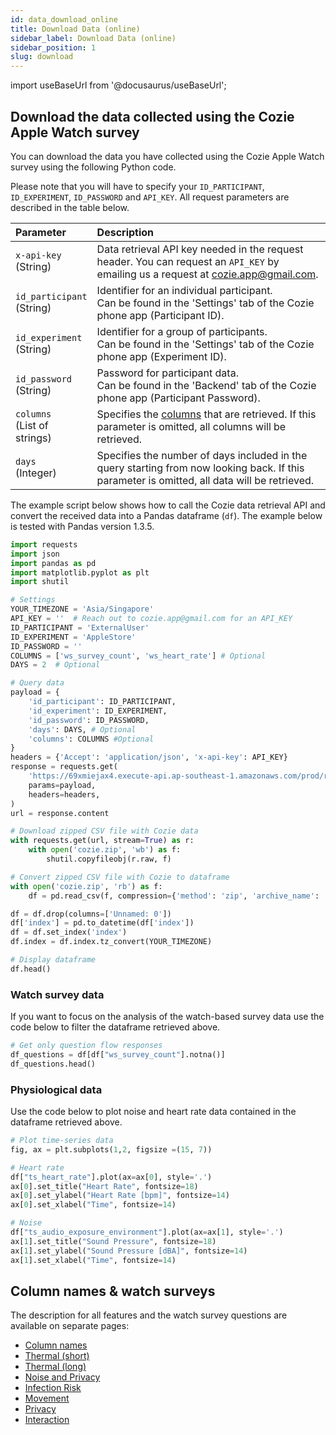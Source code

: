 ```yaml
---
id: data_download_online
title: Download Data (online)
sidebar_label: Download Data (online)
sidebar_position: 1
slug: download
---
```


import useBaseUrl from '@docusaurus/useBaseUrl';

## Download the data collected using the Cozie Apple Watch survey

You can download the data you have collected using the Cozie Apple Watch survey using the following Python code.

Please note that you will have to specify your `ID_PARTICIPANT`, `ID_EXPERIMENT`, `ID_PASSWORD` and `API_KEY`. All
request parameters are described in the table below.

| Parameter                        | Description                                                                                                                                                                                                  |
|:---------------------------------|:-------------------------------------------------------------------------------------------------------------------------------------------------------------------------------------------------------------|
| `x-api-key` <br/>(String)        | Data retrieval API key needed in the request header. You can request an `API_KEY` by emailing us a request at [cozie.app@gmail.com](mailto:cozie.app@gmail.com?subject=Cozie%20Apple%20API%20key%20request). |
| `id_participant` <br/>(String)   | Identifier for an individual participant. <br/> Can be found in the 'Settings' tab of the Cozie phone app (Participant ID).                                                                                  |
| `id_experiment` <br/>(String)    | Identifier for a group of participants. <br/> Can be found in the 'Settings' tab of the Cozie phone app (Experiment ID).                                                                                     |
| `id_password` <br/>(String)      | Password for participant data. <br/> Can be found in the 'Backend' tab of the Cozie phone app (Participant Password).                                                                                        |
| `columns` <br/>(List of strings) | Specifies the [columns](data_overview) that are retrieved. If this parameter is omitted, all columns will be retrieved.                                                                                      |
| `days` <br/>(Integer)            | Specifies the number of days included in the query starting from now looking back. If this parameter is omitted, all data will be retrieved.                                                                 |

The example script below shows how to call the Cozie data retrieval API and convert the received data into a Pandas
dataframe (`df`). The example below is tested with Pandas version 1.3.5.

```python
import requests
import json
import pandas as pd
import matplotlib.pyplot as plt
import shutil

# Settings
YOUR_TIMEZONE = 'Asia/Singapore'
API_KEY = ''  # Reach out to cozie.app@gmail.com for an API_KEY
ID_PARTICIPANT = 'ExternalUser'
ID_EXPERIMENT = 'AppleStore'
ID_PASSWORD = ''
COLUMNS = ['ws_survey_count', 'ws_heart_rate'] # Optional
DAYS = 2  # Optional

# Query data
payload = {
    'id_participant': ID_PARTICIPANT,
    'id_experiment': ID_EXPERIMENT,
    'id_password': ID_PASSWORD,
    'days': DAYS, # Optional
    'columns': COLUMNS #Optional
}
headers = {'Accept': 'application/json', 'x-api-key': API_KEY}
response = requests.get(
    'https://69xmiejax4.execute-api.ap-southeast-1.amazonaws.com/prod/retrieve',
    params=payload,
    headers=headers,
)
url = response.content

# Download zipped CSV file with Cozie data
with requests.get(url, stream=True) as r:
    with open('cozie.zip', 'wb') as f:
        shutil.copyfileobj(r.raw, f)

# Convert zipped CSV file with Cozie to dataframe
with open('cozie.zip', 'rb') as f:
    df = pd.read_csv(f, compression={'method': 'zip', 'archive_name': 'sample.csv'}, na_values=['', 'NaN'], keep_default_na=False)

df = df.drop(columns=['Unnamed: 0'])
df['index'] = pd.to_datetime(df['index'])
df = df.set_index('index')
df.index = df.index.tz_convert(YOUR_TIMEZONE)

# Display dataframe
df.head()
```

### Watch survey data

If you want to focus on the analysis of the watch-based survey data use the code below to filter the dataframe retrieved
above.

```python
# Get only question flow responses
df_questions = df[df["ws_survey_count"].notna()]
df_questions.head()
```

### Physiological data

Use the code below to plot noise and heart rate data contained in the dataframe retrieved above.

```python
# Plot time-series data
fig, ax = plt.subplots(1,2, figsize =(15, 7))

# Heart rate
df["ts_heart_rate"].plot(ax=ax[0], style='.')
ax[0].set_title("Heart Rate", fontsize=18)
ax[0].set_ylabel("Heart Rate [bpm]", fontsize=14)
ax[0].set_xlabel("Time", fontsize=14)

# Noise
df["ts_audio_exposure_environment"].plot(ax=ax[1], style='.')
ax[1].set_title("Sound Pressure", fontsize=18)
ax[1].set_ylabel("Sound Pressure [dBA]", fontsize=14)
ax[1].set_xlabel("Time", fontsize=14)
```

## Column names & watch surveys

The description for all features and the watch survey questions are available on separate pages:

* [Column names](data_overview)
* [Thermal (short)](surveys/ws_thermal_short)
* [Thermal (long)](surveys/ws_thermal_long)
* [Noise and Privacy](surveys/ws_noise_and_privacy)
* [Infection Risk](surveys/ws_infection_risk)
* [Movement](surveys/ws_movement)
* [Privacy](surveys/ws_privacy)
* [Interaction](surveys/ws_interaction)